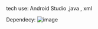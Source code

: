 tech use:  Android Studio ,java , xml

Dependecy:
![image](https://github.com/user-attachments/assets/6dc5f804-216d-489e-a6e9-5a450d240823)

